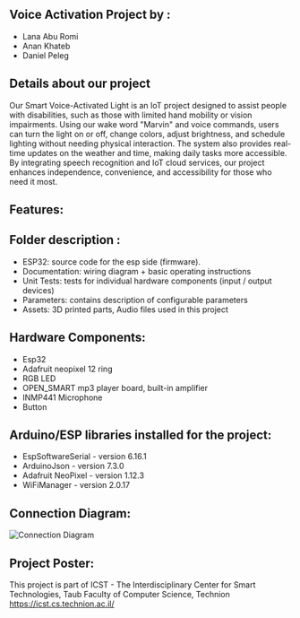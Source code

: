 ## Voice Activation Project by : 
* Lana Abu Romi
* Anan Khateb
* Daniel Peleg
  
## Details about our project
Our Smart Voice-Activated Light is an IoT project designed to assist people with disabilities, such as those with limited hand mobility or vision impairments. Using our wake word "Marvin" and voice commands, users can turn the light on or off, change colors, adjust brightness, and schedule lighting without needing physical interaction. The system also provides real-time updates on the weather and time, making daily tasks more accessible. By integrating speech recognition and IoT cloud services, our project enhances independence, convenience, and accessibility for those who need it most.

## Features:
 
## Folder description :
* ESP32: source code for the esp side (firmware).
* Documentation: wiring diagram + basic operating instructions
* Unit Tests: tests for individual hardware components (input / output devices)
* Parameters: contains description of configurable parameters 
* Assets: 3D printed parts, Audio files used in this project

## Hardware Components:
* Esp32
* Adafruit neopixel 12 ring 
* RGB LED
* OPEN_SMART mp3 player board, built-in amplifier 
* INMP441 Microphone
* Button

## Arduino/ESP libraries installed for the project:
* EspSoftwareSerial - version 6.16.1
* ArduinoJson - version 7.3.0
* Adafruit NeoPixel - version 1.12.3
* WiFiManager - version 2.0.17

## Connection Diagram:
![Connection Diagram](https://github.com/user-attachments/assets/f96d4047-e5e3-4680-9c84-886f65507650)


## Project Poster:
 
This project is part of ICST - The Interdisciplinary Center for Smart Technologies, Taub Faculty of Computer Science, Technion
https://icst.cs.technion.ac.il/
